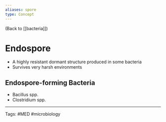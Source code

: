 ```yaml
---
aliases: spore
type: Concept
---
```


(Back to [[bacteria]])

# Endospore

- A highly resistant dormant structure produced in some bacteria
- Survives very harsh environments

## Endospore-forming Bacteria
- Bacillus spp.
- Clostridium spp.

---
Tags: #MED #microbiology 
